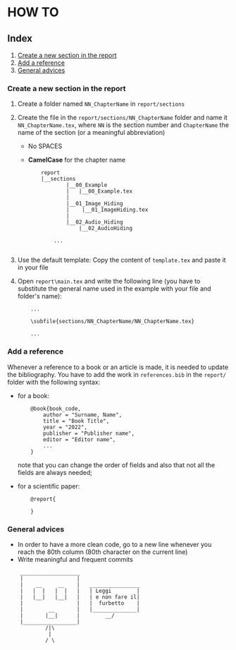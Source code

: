# HOW TO

## Index

1. [Create a new section in the report](#create-a-new-section-in-the-report)
1. [Add a reference](#add-a-reference)
1. [General advices](#general-advices)

### Create a new section in the report

1. Create a folder named `NN_ChapterName` in `report/sections`

2. Create the file in the `report/sections/NN_ChapterName` folder and name
it `NN_ChapterName.tex`, where `NN` is the section number and
`ChapterName` the name of the section (or a meaningful abbreviation) 

    * No SPACES
    * **CamelCase** for the chapter name


        ```
            report
            |__sections
                    |__00_Example
                    |   |__00_Example.tex
                    |
                    |__01_Image_Hiding
                    |    |__01_ImageHiding.tex
                    |
                    |__02_Audio_Hiding
                        |__02_AudioHiding

                ...
                
        ```
3. Use the default template: Copy the content of ```template.tex``` and paste it
in your file

4. Open `report\main.tex` and write the following line (you have to substitute
the general name used in the example with your file and folder's name):
        
    ```
        ...

        \subfile{sections/NN_ChapterName/NN_ChapterName.tex}
        
        ...    
    ```

### Add a reference

Whenever a reference to a book or an article is made, it is needed to update the
bibliography. You have to add the work in ```references.bib``` in the
```report/``` folder with the following syntax:

- for a book:

    ```
        @book{book_code,
            author = "Surname, Name",
            title = "Book Title",
            year = "2022",
            publisher = "Publisher name",
            editor = "Editor name",
            ...
        }
    ```
    note that you can change the order of fields and also that not all the
    fields are always needed;

- for a scientific paper:

    ```
        @report{
            
        }
    ```

### General advices

- In order to have a more clean code, go to a new line whenever you reach the
80th column (80th character on the current line)
- Write meaningful and frequent commits

```
    ___________________
    |                 |
    |    __     __    |   ________________
    |   |  |   |  |   |   | Leggi        |
    |   |__|   |__|   |   | e non fare il|
    |                 |   |  furbetto    |
    |        __       |   |______________|
    |       |__|      |        __/
    |_________________|
            /|\
             |
            / \

```